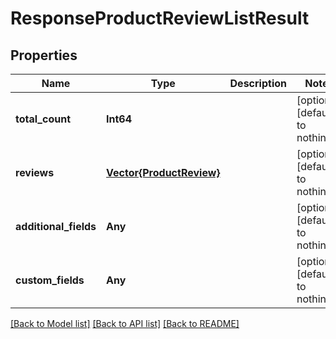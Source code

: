 # ResponseProductReviewListResult


## Properties
Name | Type | Description | Notes
------------ | ------------- | ------------- | -------------
**total_count** | **Int64** |  | [optional] [default to nothing]
**reviews** | [**Vector{ProductReview}**](ProductReview.md) |  | [optional] [default to nothing]
**additional_fields** | **Any** |  | [optional] [default to nothing]
**custom_fields** | **Any** |  | [optional] [default to nothing]


[[Back to Model list]](../README.md#models) [[Back to API list]](../README.md#api-endpoints) [[Back to README]](../README.md)


